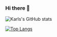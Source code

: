 ### Hi there 👋

![Karls's GitHub stats](https://github-readme-stats.vercel.app/api?username=karldreher&count_private=true)

[![Top Langs](https://github-readme-stats.vercel.app/api/top-langs/?username=karldreher&layout=compact&count_private=true&langs_count=10)](https://github.com/anuraghazra/github-readme-stats)
